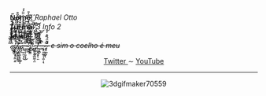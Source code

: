 <article>
  <p>
    <b>N̴̩̣̥̋ǫ̵̡̛͕̖̩͈̆͒m̴̡̨̛͇̹̥̮͛̈̈́́ẹ̴̟̻̬̗̰̘͊̇̎͜:̸́͂͑͜</b> <i>Raphael Otto</i> <br>
    <b>T̸̨͍̭̥̪͗̐̚͠ͅȕ̸̮̳̙͚̀̀̓͑͘r̵̻̺̟̐̌̓̎̽m̵͍͎̤͆̏͝a̵̝̺̮͘͠͠:̷͙̝̄̉͜</b> <i>3 Info 2</i> <br>
    <b>Ï̴̬̥͋͠d̶̳͌̓̀a̵̫̘̫̺͋͑̕d̴͕͆̚e̵͍̥̭̋:̴͔̠̱͍̄</b> <i>18</i> <br>
    <b>.̷͍̘̃̇̍̌͝.̷̨̺̳̃͗͒̽̔̔̐́͂͜ͅ.̶̡̱̲̙̠̟̗͖̣͈̾̐̇͒̄͊̊̚̕.̸̪͓̤̳̜̳̥̭͛͛̏́͜.̴̛͇̦̻̞͚̩̥̟̻͙͑͌̾̊͗͠.̷̥͙͉̽̓̿̄̀͑̓̋͘.̵̨͔̼̠̼̞̜͆͜
̶̞̮͉͎͍̖̽̃͌̇͆͒̋͗ͅ
̴̪̘͉͐̀̃̉̎͋̓
̷̲̯̰̓͑̇́̒̓̄̅
̸̡̬̺͇̎̉̈̾͛͂͂̐͆͒
̸̬̯̀͒͝
̷̻̮͍̖̬̲̪̰͉̤̉͆́
̵̡̪̟̲͕̊̈́̓͆̐͒̔͗̿͝
̸͍̞̬̖̗̗͕̤̔̽͊̀͋̂͝
̵̖͔̭͔̑̆̎̈͐͋́͝</b>
    <b> ̵͇́̄̀͒̚ ̵̨̡͍̼̮̘̩͖͎̀͒ͅ ̷͔͕͍̞̮̍ͅ ̴̡̛̟̪͙̄͌̈́̏̄͗̒̊̚ ̵</b>
    <del><i>e sim o coelho é meu</i></del>
  </p>
  <p align="center">
    <a href="https://twitter.com/Raphis_____"> Twitter </a>
     ∼
    <a href="https://www.youtube.com/channel/UCRiaivH1MtlQhBzdoqcleJw"> YouTube </a>
  </p>
<hr>
 <div align="center">
   
  ![3dgifmaker70559](https://user-images.githubusercontent.com/101464708/183543934-44ea38f9-9f08-4c75-b7e5-bc507f318e33.gif)
  
 </div>
</article>
  
